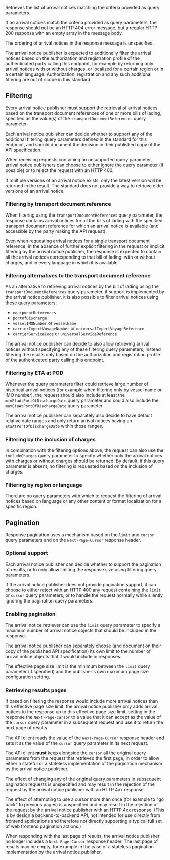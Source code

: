 Retrieves the list of arrival notices matching the criteria provided as query parameters.

If no arrival notices match the criteria provided as query parameters, the response should not be an HTTP 404 error message, but a regular HTTP 200 response with an empty array in the message body.

The ordering of arrival notices in the response message is unspecified.

The arrival notice publisher is expected to additionally filter the arrival notices based on the authorization and registration profile of the authenticated party calling this endpoint, for example by returning only arrival notices with or without charges, or localized for a certain region or in a certain language. Authorization, registration and any such additional filtering are out of scope in this standard.

## Filtering

Every arrival notice publisher must support the retrieval of arrival notices based on the transport document references of one or more bills of lading, specified as the value(s) of the `transportDocumentReferences` query parameter.

Each arrival notice publisher can decide whether to support any of the additional filtering query parameters defined in the standard for this endpoint, and should document the decision in their published copy of the API specification.

When receiving requests containing an unsupported query parameter, arrival notice publishers can choose to either ignore the query parameter (if possible) or to reject the request with an HTTP 400.

If multiple versions of an arrival notice exists, only the latest version will be returned in the result. The standard does not provide a way to retrieve older versions of an arrival notice.

### Filtering by transport document reference

When filtering using the `transportDocumentReferences` query parameter, the response contains arrival notices for all the bills of lading with the specified transport document reference for which an arrival notice is available (and accessible by the party making the API request).

Even when requesting arrival notices for a single transport document reference, in the absence of further explicit filtering in the request or implicit filtering by the arrival notice publisher, the response is expected to contain all the arrival notices corresponding to that bill of lading: with or without charges, and in every language in which it is available.

### Filtering alternatives to the transport document reference

As an alternative to retrieving arrival notices by the bill of lading using the `transportDocumentReferences` query parameter, if support is implemented by the arrival notice publisher, it is also possible to filter arrival notices using these query parameters:
* `equipmentReferences`
* `portOfDischarge`
* `vesselIMONumber` or `vesselName`
* `carrierImportVoyageNumber` or `universalImportVoyageReference`
* `carrierServiceCode` or `universalServiceReference`

The arrival notice publisher can decide to also allow retrieving arrival notices without specifying any of these filtering query parameters, instead filtering the results only based on the authorization and registration profile of the authenticated party calling this endpoint.

### Filtering by ETA at POD

Whenever the query parameters filter could retrieve large number of historical arrival notices (for example when filtering only by vessel name or IMO number), the request should also include at least the `minEtaAtPortOfDischargeDate` query parameter and could also include the `maxEtaAtPortOfDischargeDate` query parameter.

The arrival notice publisher can separately also decide to have default relative date ranges and only return arrival notices having an `etaAtPortOfDischargeDate` within those ranges.

### Filtering by the inclusion of charges

In combination with the filtering options above, the request can also use the `includeCharges` query parameter to specify whether only the arrival notices with charges or without charges should be returned. By default, if this query parameter is absent, no filtering is requested based on the inclusion of charges.

### Filtering by region or language

There are no query parameters with which to request the filtering of arrival notices based on language or any other content or format localization for a specific region.

## Pagination

Response pagination uses a mechanism based on the `limit` and `cursor` query parameters and on the `Next-Page-Cursor` response header.

### Optional support

Each arrival notice publisher can decide whether to support the pagination of results, or to only allow limiting the response size using filtering query parameters.

If the arrival notice publisher does not provide pagination support, it can choose to either reject with an HTTP 400 any request containing the `limit` or `cursor` query parameters, or to handle the request normally while silently ignoring the pagination query parameters.

### Enabling pagination

The arrival notice retriever can use the `limit` query parameter to specify a maximum number of arrival notice objects that should be included in the response.

The arrival notice publisher can separately choose (and document on their copy of the published API specification) its own limit to the number of arrival notice objects that it would include in responses.

The effective page size limit is the minimum between the `limit` query parameter (if specified) and the publisher's own maximum page size configuration setting.

### Retrieving results pages

If based on filtering the response would include more arrival notices than this effective page size limit, the arrival notice publisher only adds arrival notices to the response up to this effective page size limit, setting in the response the `Next-Page-Cursor` to a value that it can accept as the value of the `cursor` query parameter in a subsequent request and use it to return the next page of results.

The API client reads the value of the `Next-Page-Cursor` response header and sets it as the value of the `cursor` query parameter in its next request.

The API client **must** keep alongside the `cursor` all the original query parameters from the request that retrieved the first page, in order to allow either a stateful or a stateless implementation of the pagination mechanism by the arrival notice publisher.

The effect of changing any of the original query parameters in subsequent pagination requests is unspecified and may result in the rejection of the request by the arrival notice publisher with an HTTP 4xx response.

The effect of attempting to use a cursor more than once (for example to "go back" to previous pages) is unspecified and may result in the rejection of the request by the arrival notice publisher with an HTTP 4xx response. (This is by design a backend-to-backend API, not intended for use directly from frontend applications and therefore not directly supporting a typical full set of web frontend pagination actions.)

When responding with the last page of results, the arrival notice publisher no longer includes a `Next-Page-Cursor` response header. The last page of results may be empty, for example in the case of a stateless pagination implementation by the arrival notice publisher.
